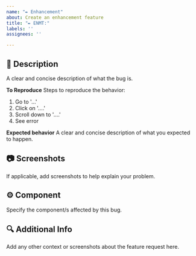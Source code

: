 ```yaml
---
name: "✒️ Enhancement"
about: Create an enhancement feature
title: "✒️ ENMT:"
labels: ''
assignees: ''

---
```


## 📝 Description
A clear and concise description of what the bug is.

**To Reproduce**
Steps to reproduce the behavior:
1. Go to '...'
2. Click on '....'
3. Scroll down to '....'
4. See error

**Expected behavior**
A clear and concise description of what you expected to happen.

## 📷 Screenshots
If applicable, add screenshots to help explain your problem.

## ⚙️ Component
Specify the component/s affected by this bug.

## 🔍 Additional Info
Add any other context or screenshots about the feature request here.

